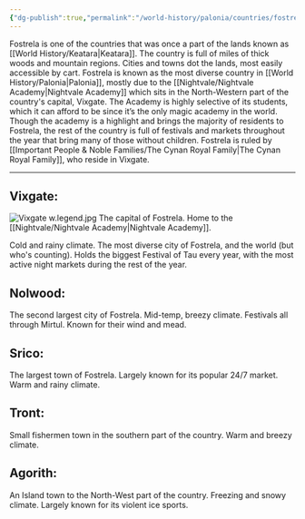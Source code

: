 ```yaml
---
{"dg-publish":true,"permalink":"/world-history/palonia/countries/fostrela-fahs-trel-uh/"}
---
```



Fostrela is one of the countries that was once a part of the lands known as [[World History/Keatara\|Keatara]]. The country is full of miles of thick woods and mountain regions. Cities and towns dot the lands, most easily accessible by cart. Fostrela is known as the most diverse country in [[World History/Palonia\|Palonia]], mostly due to the [[Nightvale/Nightvale Academy\|Nightvale Academy]] which sits in the North-Western part of the country's capital, Vixgate. The Academy is highly selective of its students, which it can afford to be since it’s the only magic academy in the world. Though the academy is a highlight and brings the majority of residents to Fostrela, the rest of the country is full of festivals and markets throughout the year that bring many of those without children. Fostrela is ruled by [[Important People & Noble Families/The Cynan Royal Family\|The Cynan Royal Family]], who reside in Vixgate.

****

## Vixgate:
![Vixgate w.legend.jpg](/img/user/Images/Vixgate%20w.legend.jpg)
The capital of Fostrela. Home to the [[Nightvale/Nightvale Academy\|Nightvale Academy]].

Cold and rainy climate. The most diverse city of Fostrela, and the world (but who's counting). Holds the biggest Festival of Tau every year, with the most active night markets during the rest of the year.

  

## Nolwood:

The second largest city of Fostrela. Mid-temp, breezy climate. Festivals all through Mirtul. Known for their wind and mead.

  

## Srico:

The largest town of Fostrela. Largely known for its popular 24/7 market. Warm and rainy climate.

  

## Tront:

Small fishermen town in the southern part of the country. Warm and breezy climate.

  

## Agorith:

An Island town to the North-West part of the country. Freezing and snowy climate. Largely known for its violent ice sports.

